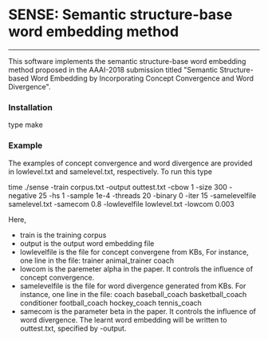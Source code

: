 # SENSE: Semantic structure-base word embedding method
------------------------------------------------------
This software implements the semantic structure-base word embedding method proposed in the AAAI-2018 submission titled "Semantic Structure-based Word Embedding by Incorporating Concept Convergence and Word Divergence".

### Installation
type make

### Example

The examples of concept convergence and word divergence are provided in lowlevel.txt and samelevel.txt, respectively. To run this type

time ./sense -train corpus.txt -output outtest.txt -cbow 1  -size 300 -negative 25 -hs 1 -sample 1e-4 -threads 20 -binary 0 -iter 15 -samelevelfile samelevel.txt -samecom 0.8 -lowlevelfile lowlevel.txt -lowcom 0.003

Here,
- train is the training corpus
- output is the output word embedding file
- lowlevelfile is the file for concept convergene from KBs, For instance, one line in the file: trainer animal_trainer coach 
- lowcom is the paremeter alpha in the paper. It controls the influence of concept convergence.
- samelevelfile is the file for word divergence generated from KBs. For instance, one line in the file: coach baseball_coach basketball_coach conditioner football_coach hockey_coach tennis_coach
- samecom is the parameter beta in the paper. It controls the influence of word divergence.
The learnt word embedding will be written to outtest.txt, specified by -output.
